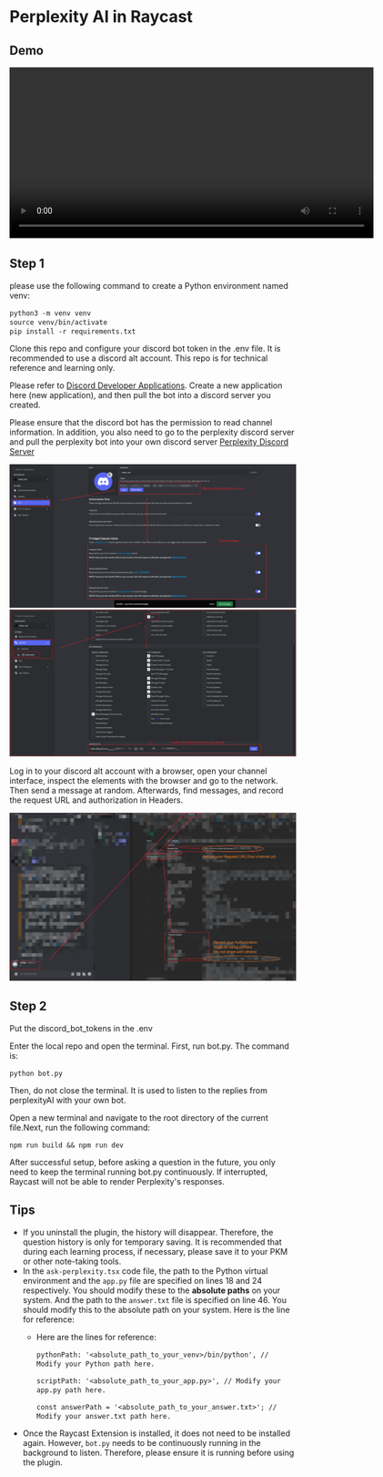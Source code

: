 # Perplexity AI in Raycast

## Demo
<video width="640" height="300" controls>
  <source src="image/README/Area.MP4" type="video/mp4">
</video>

## Step 1
please use the following command to create a Python environment named venv:

```
python3 -m venv venv
source venv/bin/activate
pip install -r requirements.txt
```

Clone this repo and configure your discord bot token in the .env file. It is recommended to use a discord alt account. This repo is for technical reference and learning only.

Please refer to [Discord Developer Applications](https://discord.com/developers/applications). Create a new application here (new application), and then pull the bot into a discord server you created.

Please ensure that the discord bot has the permission to read channel information. In addition, you also need to go to the perplexity discord server and pull the perplexity bot into your own discord server [Perplexity Discord Server](https://discord.com/invite/perplexity-ai)

![1695605515310](image/README/1695605515310.png)
![1695605634616](image/README/1695605634616.png)

Log in to your discord alt account with a browser, open your channel interface, inspect the elements with the browser and go to the network. Then send a message at random. Afterwards, find messages, and record the request URL and authorization in Headers.

![1695605268288](image/README/1695605268288.png)

## Step 2

Put the discord_bot_tokens in the .env

Enter the local repo and open the terminal. First, run bot.py. The command is:

```
python bot.py
```

Then, do not close the terminal. It is used to listen to the replies from perplexityAI with your own bot.

Open a new terminal and navigate to the root directory of the current file.Next, run the following command:

```
npm run build && npm run dev
```

After successful setup, before asking a question in the future, you only need to keep the terminal running bot.py continuously. If interrupted, Raycast will not be able to render Perplexity's responses.

## Tips

- If you uninstall the plugin, the history will disappear. Therefore, the question history is only for temporary saving. It is recommended that during each learning process, if necessary, please save it to your PKM or other note-taking tools.
- In the ``ask-perplexity.tsx`` code file, the path to the Python virtual environment and the ``app.py`` file are specified on lines 18 and 24 respectively. You should modify these to the **absolute paths** on your system. And the path to the `answer.txt` file is specified on line 46. You should modify this to the absolute path on your system. Here is the line for reference:
  - Here are the lines for reference:

    ```
    pythonPath: '<absolute_path_to_your_venv>/bin/python', // Modify your Python path here.
    ```
    ```
    scriptPath: '<absolute_path_to_your_app.py>', // Modify your app.py path here.
    ```
    ```
    const answerPath = '<absolute_path_to_your_answer.txt>'; // Modify your answer.txt path here.
    ```
- Once the Raycast Extension is installed, it does not need to be installed again. However, ``bot.py`` needs to be continuously running in the background to listen. Therefore, please ensure it is running before using the plugin.
